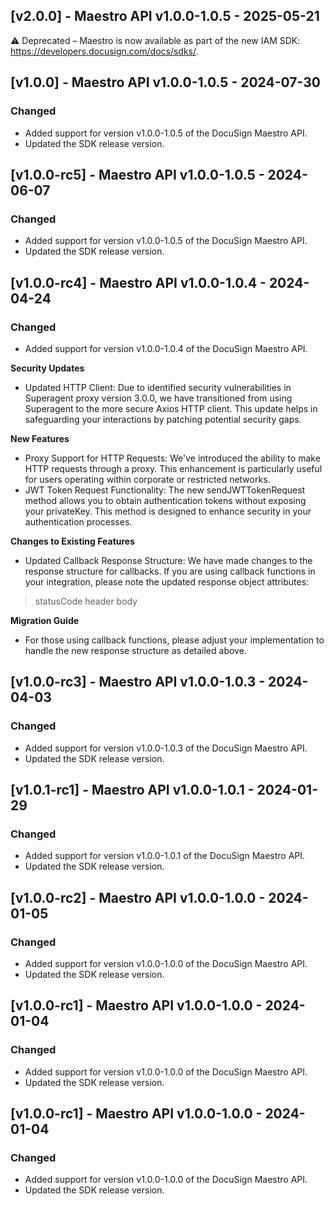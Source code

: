 ## [v2.0.0] - Maestro API v1.0.0-1.0.5 - 2025-05-21

⚠️ Deprecated – Maestro is now available as part of the new IAM SDK: https://developers.docusign.com/docs/sdks/.

## [v1.0.0] - Maestro API v1.0.0-1.0.5 - 2024-07-30
### Changed
- Added support for version v1.0.0-1.0.5 of the DocuSign Maestro API.
- Updated the SDK release version.

## [v1.0.0-rc5] - Maestro API v1.0.0-1.0.5 - 2024-06-07
### Changed
- Added support for version v1.0.0-1.0.5 of the DocuSign Maestro API.
- Updated the SDK release version.

## [v1.0.0-rc4] - Maestro API v1.0.0-1.0.4 - 2024-04-24
### Changed
- Added support for version v1.0.0-1.0.4 of the DocuSign Maestro API.

**Security Updates**
- Updated HTTP Client: Due to identified security vulnerabilities in Superagent proxy version 3.0.0, we have transitioned from using Superagent to the more secure Axios HTTP client. This update helps in safeguarding your interactions by patching potential security gaps.

**New Features**
- Proxy Support for HTTP Requests: We've introduced the ability to make HTTP requests through a proxy. This enhancement is particularly useful for users operating within corporate or restricted networks.
- JWT Token Request Functionality: The new sendJWTTokenRequest method allows you to obtain authentication tokens without exposing your privateKey. This method is designed to enhance security in your authentication processes.

**Changes to Existing Features**
- Updated Callback Response Structure: We have made changes to the response structure for callbacks. If you are using callback functions in your integration, please note the updated response object attributes:
> statusCode
header
body

**Migration Guide**
- For those using callback functions, please adjust your implementation to handle the new response structure as detailed above.

## [v1.0.0-rc3] - Maestro API v1.0.0-1.0.3 - 2024-04-03
### Changed
- Added support for version v1.0.0-1.0.3 of the DocuSign Maestro API.
- Updated the SDK release version.

## [v1.0.1-rc1] - Maestro API v1.0.0-1.0.1 - 2024-01-29
### Changed
- Added support for version v1.0.0-1.0.1 of the DocuSign Maestro API.
- Updated the SDK release version.

## [v1.0.0-rc2] - Maestro API v1.0.0-1.0.0 - 2024-01-05
### Changed
- Added support for version v1.0.0-1.0.0 of the DocuSign Maestro API.
- Updated the SDK release version.

## [v1.0.0-rc1] - Maestro API v1.0.0-1.0.0 - 2024-01-04
### Changed
- Added support for version v1.0.0-1.0.0 of the DocuSign Maestro API.
- Updated the SDK release version.

## [v1.0.0-rc1] - Maestro API v1.0.0-1.0.0 - 2024-01-04
### Changed
- Added support for version v1.0.0-1.0.0 of the DocuSign Maestro API.
- Updated the SDK release version.

